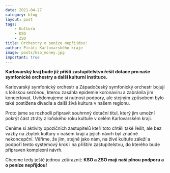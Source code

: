 ```yaml
---
date: 2021-04-27
category: blog
layout: post
tags:
    - Kultura
    - KSO
    - ZSO
title: Orchestry o peníze nepřijdou!
author: Piráti Karlovarského kraje
image: posts/kso_money.jpg
important: true
---
```

**Karlovarský kraj bude již příští zastupitelstvo řešit dotace pro naše symfonické orchestry a další kulturní instituce.**

Karlovarský symfonický orchestr a Západočeský symfonický orchestr bojují s loňskou sezónou, kterou zasáhla epidemie koronaviru a zabránila jim koncertovat. Uvědomujeme si nutnost podpory, ale stejným způsobem bylo také postižena divadla a další živá kultura v našem regionu.

Proto jsme se rozhodli připravit souhrnný dotační titul, který jim umožní pokrýt část ztráty z loňského roku kultuře v celém Karlovarském kraji.  

Ceníme si aktivity opozičních zastupitelů kteří toto chtěli také řešit, ale bez vazby na zbytek kultury v našem kraji a jejich návrh byl značně nekoncepční. Věříme, že jim, stejně jako nám, na živé kultuře záleží a podpoří tento systémový krok i na příštím zastupitelstvu, do kterého bude připraven komplexní návrh.

Chceme tedy ještě jednou zdůraznit: **KSO a ZSO mají naši plnou podporu a o peníze nepřijdou!**
